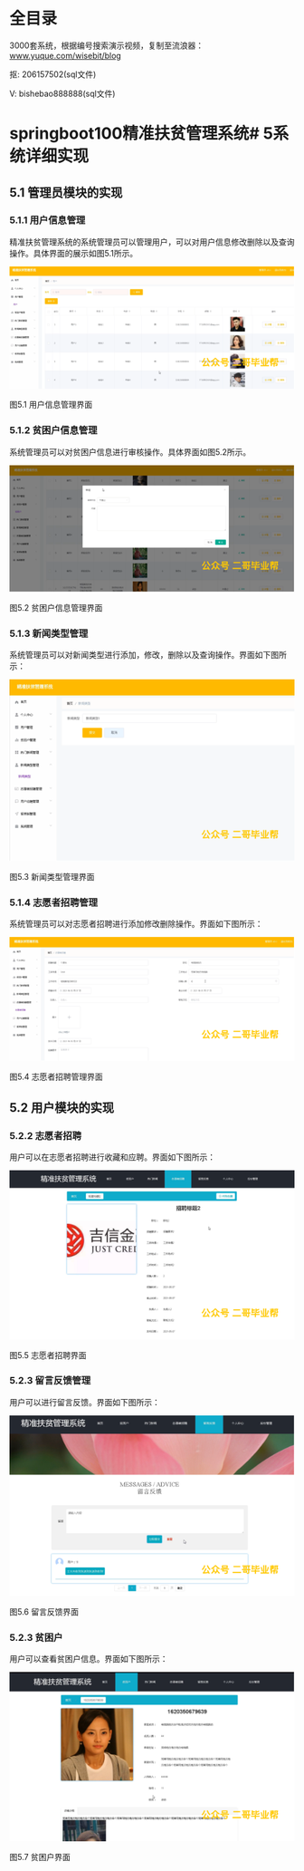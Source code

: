 # 全目录

3000套系统，根据编号搜索演示视频，复制至流浪器：www.yuque.com/wisebit/blog


<p>抠: 206157502(sql文件)</p>
<p>V: bishebao888888(sql文件)</p>


# springboot100精准扶贫管理系统# 5系统详细实现
## 5.1 管理员模块的实现
### 5.1.1 用户信息管理
精准扶贫管理系统的系统管理员可以管理用户，可以对用户信息修改删除以及查询操作。具体界面的展示如图5.1所示。

![](/md/blog.010.png)

图5.1 用户信息管理界面
### 5.1.2 贫困户信息管理
系统管理员可以对贫困户信息进行审核操作。具体界面如图5.2所示。

![](/md/blog.011.png)

图5.2 贫困户信息管理界面
### 5.1.3 新闻类型管理
系统管理员可以对新闻类型进行添加，修改，删除以及查询操作。界面如下图所示：

![](/md/blog.012.png)

图5.3 新闻类型管理界面
### 5.1.4 志愿者招聘管理
系统管理员可以对志愿者招聘进行添加修改删除操作。界面如下图所示：

![](/md/blog.013.png)

图5.4 志愿者招聘管理界面

## 5.2 用户模块的实现
### 5.2.2 志愿者招聘
用户可以在志愿者招聘进行收藏和应聘。界面如下图所示：

![](/md/blog.014.png)

图5.5 志愿者招聘界面
### 5.2.3 留言反馈管理
用户可以进行留言反馈。界面如下图所示：

![](/md/blog.015.png)

图5.6 留言反馈界面
### 5.2.3 贫困户
用户可以查看贫困户信息。界面如下图所示：


![](/md/blog.016.png)

图5.7 贫困户界面













